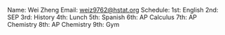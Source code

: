 Name: Wei Zheng
Email: weiz9762@hstat.org
Schedule:
1st: English
2nd: SEP
3rd: History
4th: Lunch
5th: Spanish
6th: AP Calculus
7th: AP Chemistry
8th: AP Chemistry
9th: Gym